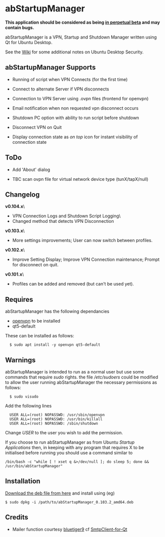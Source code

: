 abStartupManager
================

**This application should be considered as being [in perpetual beta](https://en.wikipedia.org/wiki/Perpetual_beta) and may contain bugs.**

abStartupManager is a VPN, Startup and Shutdown Manager written using Qt for Ubuntu Desktop. 

See the [Wiki](https://github.com/OrangeReaper/abStartupManager/wiki) for some additional notes on Ubuntu Desktop Security.

## abStartupManager Supports

- Running of script when VPN Connects (for the first time)

- Connect to alternate Server if VPN disconnects

- Connection to VPN Server using .ovpn files (frontend for openvpn)

- Email notification when non requested vpn disconnect occurs

- Shutdown PC option with ability to run script before shutdown

- Disconnect VPN on Quit

- Display connection state as *on top* icon for instant visibility of connection state

## ToDo

- Add 'About' dialog

- TBC scan ovpn file for virtual network device type (tunX/tapX/null)

## Changelog

**v0.104.x**\
- VPN Connection Logs and Shutdown Script Logging\
- Changed method that detects VPN Disconnection

**v0.103.x**\
- More settings improvements; User can now switch between profiles.

**v0.102.x**\
- Improve Setting Display; Improve VPN Connection maintenance; Prompt for disconnect on quit.

**v0.101.x**\
- Profiles can be added and removed (but can't be used yet).

## Requires

abStartupManager has the following dependancies

- [openvpn](https://www.ovpn.com/en) to be installed
- qt5-default

These can be installed as follows:

```
  $ sudo apt install -y openvpn qt5-default
```

## Warnings

abStartupManager is intended to run as a normal user but use some commands that require *sudo* rights. the file */etc/sudoers* could be modified to allow the user running abStartupManager the necessary permissions as follows:

```
  $ sudo visudo
```

Add the following lines

```
  USER ALL=(root) NOPASSWD: /usr/sbin/openvpn
  USER ALL=(root) NOPASSWD: /usr/bin/killall
  USER ALL=(root) NOPASSWD: /sbin/shutdown
```

Change *USER* to the user you wish to add the permission.

If you choose to run abStartupManager as from Ubuntu *Startup Applications* then, in keeping with any program that requires X to be initialised before running you should use a command similar to

```
/bin/bash -c "while [ ! xset q &>/dev/null ]; do sleep 5; done && /usr/bin/abStartupManager"
```

## Installation

[Download the deb file from here](https://github.com/OrangeReaper/abStartupManager/tree/master/deb) and install using (eg)

```
$ sudo dpkg -i /path/to/abStartupManager_0.103.2_amd64.deb
```

## Credits

- Mailer function courtesy [bluetiger9](https://github.com/bluetiger9) cf [SmtpClient-for-Qt](https://github.com/bluetiger9/SmtpClient-for-Qt)
